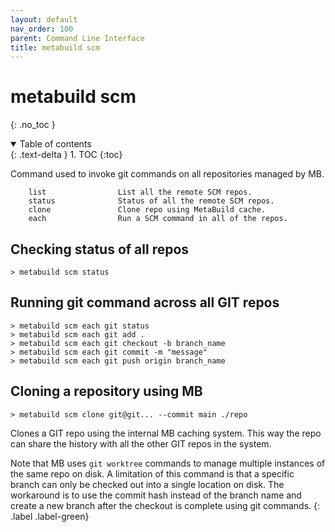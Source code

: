 ```yaml
---
layout: default
nav_order: 100
parent: Command Line Interface
title: metabuild scm
---
```


# metabuild scm
{: .no_toc }


<details open markdown="block">
  <summary>
    Table of contents
  </summary>
  {: .text-delta }
1. TOC
{:toc}
</details>




Command used to invoke git commands on all repositories managed by MB.

```
    list                List all the remote SCM repos.
    status              Status of all the remote SCM repos.
    clone               Clone repo using MetaBuild cache.
    each                Run a SCM command in all of the repos.
```

## Checking status of all repos

```shell
> metabuild scm status
```

## Running git command across all GIT repos

```shell
> metabuild scm each git status
> metabuild scm each git add .
> metabuild scm each git checkout -b branch_name
> metabuild scm each git commit -m "message"
> metabuild scm each git push origin branch_name
```

## Cloning a repository using MB

```shell
> metabuild scm clone git@git... --commit main ./repo
```

Clones a GIT repo using the internal MB caching system. This way the repo can share the history with all the other GIT repos in the system.


Note that MB uses `git worktree` commands to manage multiple instances of the same repo on disk. A limitation of this command is that a specific branch can only be checked out into a single location on disk. The workaround is to use the commit hash instead of the branch name and create a new branch after the checkout is complete using git commands.
{: .label .label-green}